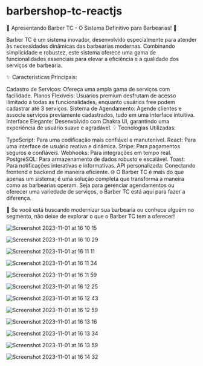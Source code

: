 # barbershop-tc-reactjs

🚀 Apresentando Barber TC - O Sistema Definitivo para Barbearias! 🚀

Barber TC é um sistema inovador, desenvolvido especialmente para atender às necessidades dinâmicas das barbearias modernas. Combinando simplicidade e robustez, este sistema oferece uma gama de funcionalidades essenciais para elevar a eficiência e a qualidade dos serviços de barbearia.

✨ Características Principais:

Cadastro de Serviços: Ofereça uma ampla gama de serviços com facilidade.
Planos Flexíveis: Usuários premium desfrutam de acesso ilimitado a todas as funcionalidades, enquanto usuários free podem cadastrar até 3 serviços.
Sistema de Agendamento: Agende clientes e associe serviços previamente cadastrados, tudo em uma interface intuitiva.
Interface Elegante: Desenvolvido com Chakra UI, garantindo uma experiência de usuário suave e agradável.
💡 Tecnologias Utilizadas:

TypeScript: Para uma codificação mais confiável e manutenível.
React: Para uma interface de usuário reativa e dinâmica.
Stripe: Para pagamentos seguros e confiáveis.
Webhooks: Para integrações em tempo real.
PostgreSQL: Para armazenamento de dados robusto e escalável.
Toast: Para notificações interativas e informativas.
API personalizada: Conectando frontend e backend de maneira eficiente.
🌐 O Barber TC é mais do que apenas um sistema; é uma solução completa que transforma a maneira como as barbearias operam. Seja para gerenciar agendamentos ou oferecer uma variedade de serviços, o Barber TC está aqui para fazer a diferença.

💼 Se você está buscando modernizar sua barbearia ou conhece alguém no segmento, não deixe de explorar o que o Barber TC tem a oferecer!

![Screenshot 2023-11-01 at 16 10 15](https://github.com/thiarly/barbershop-tc-reactjs/assets/13594903/fa39cdd2-d4cb-4afd-925d-5f56a2efa313)

![Screenshot 2023-11-01 at 16 10 29](https://github.com/thiarly/barbershop-tc-reactjs/assets/13594903/1f73bda7-bc27-4bb5-82f4-0b7380b3da9d)

![Screenshot 2023-11-01 at 16 11 11](https://github.com/thiarly/barbershop-tc-reactjs/assets/13594903/4abe6d65-6789-4e67-abc3-47d37b00c6df)

![Screenshot 2023-11-01 at 16 11 34](https://github.com/thiarly/barbershop-tc-reactjs/assets/13594903/13ec2f9c-4bfb-4959-bf68-b1616a70f6dc)

![Screenshot 2023-11-01 at 16 11 59](https://github.com/thiarly/barbershop-tc-reactjs/assets/13594903/49081c0b-b622-41fa-bf69-9e8177005ca6)

![Screenshot 2023-11-01 at 16 12 25](https://github.com/thiarly/barbershop-tc-reactjs/assets/13594903/55711107-d418-43c1-ac4c-a0dd5b7e92d4)

![Screenshot 2023-11-01 at 16 12 43](https://github.com/thiarly/barbershop-tc-reactjs/assets/13594903/08a55bea-6617-4dac-828a-acc5c4c3f093)

![Screenshot 2023-11-01 at 16 12 59](https://github.com/thiarly/barbershop-tc-reactjs/assets/13594903/dc2bcc01-bd1f-470e-b16f-e58f17a15371)

![Screenshot 2023-11-01 at 16 13 16](https://github.com/thiarly/barbershop-tc-reactjs/assets/13594903/661c0528-89e8-4dc6-a1cd-189a687e7a73)

![Screenshot 2023-11-01 at 16 13 34](https://github.com/thiarly/barbershop-tc-reactjs/assets/13594903/9abd308c-8e09-49cd-a039-8a3475addd3e)

![Screenshot 2023-11-01 at 16 13 59](https://github.com/thiarly/barbershop-tc-reactjs/assets/13594903/c314ea2e-c375-4429-ae67-01987581bad3)

![Screenshot 2023-11-01 at 16 14 32](https://github.com/thiarly/barbershop-tc-reactjs/assets/13594903/59e53726-ff51-4c1e-b399-5d169c00703a)
